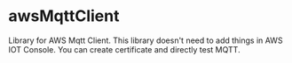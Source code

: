 # awsMqttClient
Library for AWS Mqtt Client. This library doesn't need to add things in AWS IOT Console. You can create certificate and directly test MQTT.
